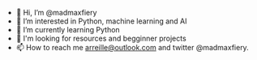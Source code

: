 - 👋 Hi, I’m @madmaxfiery
- 👀 I’m interested in Python, machine learning and AI 
- 🌱 I’m currently learning Python
- 💞️ I'm looking for resources and begginner projects
- 📫 How to reach me arreille@outlook.com and twitter @madmaxfiery.

<!---
madmaxfiery/madmaxfiery is a ✨ special ✨ repository because its `README.md` (this file) appears on your GitHub profile.
You can click the Preview link to take a look at your changes.
--->
